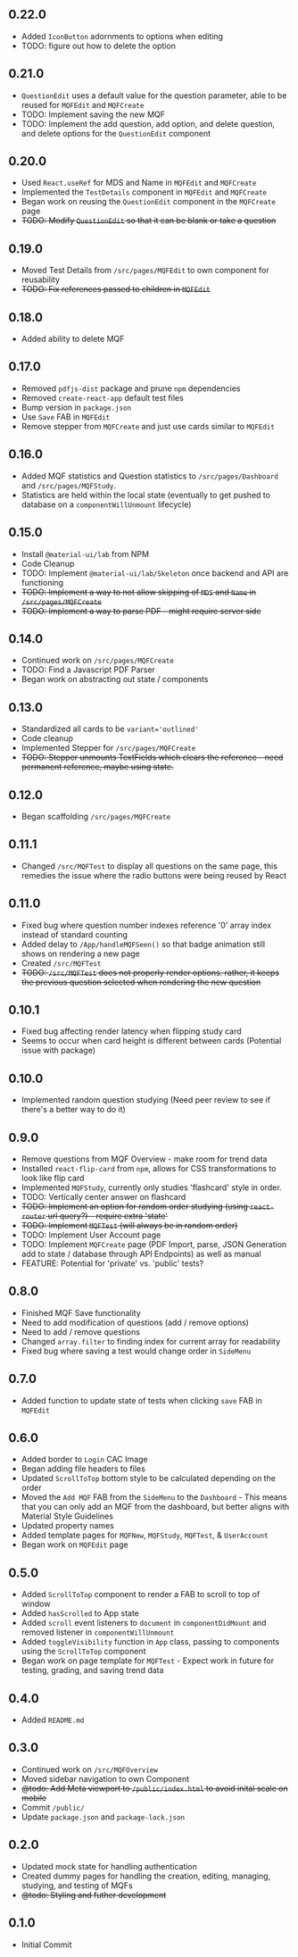 ## 0.22.0
- Added `IconButton` adornments to options when editing
- TODO: figure out how to delete the option

## 0.21.0
- `QuestionEdit` uses a default value for the question parameter, able to be reused for `MQFEdit` and `MQFCreate`
- TODO: Implement saving the new MQF
- TODO: Implement the add question, add option, and delete question, and delete options for the `QuestionEdit` component

## 0.20.0
- Used `React.useRef` for MDS and Name in `MQFEdit` and `MQFCreate`
- Implemented the `TestDetails` component in `MQFEdit` and `MQFCreate`
- Began work on reusing the `QuestionEdit` component in the `MQFCreate` page
- ~~TODO: Modify `QuestionEdit` so that it can be blank or take a question~~

## 0.19.0
- Moved Test Details from `/src/pages/MQFEdit` to own component for reusability
- ~~TODO: Fix references passed to children in `MQFEdit`~~

## 0.18.0
- Added ability to delete MQF

## 0.17.0
- Removed `pdfjs-dist` package and prune `npm` dependencies
- Removed `create-react-app` default test files
- Bump version in `package.json`
- Use `Save` FAB in `MQFEdit`
- Remove stepper from `MQFCreate` and just use cards similar to `MQFEdit`

## 0.16.0
- Added MQF statistics and Question statistics to `/src/pages/Dashboard` and `/src/pages/MQFStudy`.
- Statistics are held within the local state (eventually to get pushed to database on a `componentWillUnmount` lifecycle)

## 0.15.0
- Install `@material-ui/lab` from NPM
- Code Cleanup
- TODO: Implement `@material-ui/lab/Skeleton` once backend and API are functioning
- ~~TODO: Implement a way to not allow skipping of `MDS` and `Name` in `/src/pages/MQFCreate`~~
- ~~TODO: Implement a way to parse PDF - might require server side~~

## 0.14.0
- Continued work on `/src/pages/MQFCreate`
- TODO: Find a Javascript PDF Parser
- Began work on abstracting out state / components

## 0.13.0
- Standardized all cards to be `variant='outlined'`
- Code cleanup
- Implemented Stepper for `/src/pages/MQFCreate` 
- ~~TODO: Stepper unmounts TextFields which clears the reference - need permanent reference, maybe using state.~~

## 0.12.0
- Began scaffolding `/src/pages/MQFCreate`

## 0.11.1
- Changed `/src/MQFTest` to display all questions on the same page, this remedies the issue where the radio buttons were being reused by React

## 0.11.0
- Fixed bug where question number indexes reference '0' array index instead of standard counting
- Added delay to `/App/handleMQFSeen()` so that badge animation still shows on rendering a new page
- Created `/src/MQFTest`
- ~~TODO: `/src/MQFTest` does not properly render options. rather, it keeps the previous question selected when rendering the new question~~

## 0.10.1
- Fixed bug affecting render latency when flipping study card
- Seems to occur when card height is different between cards (Potential issue with package)

## 0.10.0
- Implemented random question studying (Need peer review to see if there's a better way to do it)

## 0.9.0
- Remove questions from MQF Overview - make room for trend data
- Installed `react-flip-card` from `npm`, allows for CSS transformations to look like flip card
- Implemented `MQFStudy`, currently only studies 'flashcard' style in order.
- TODO: Vertically center answer on flashcard
- ~~TODO: Implement an option for random order studying (using `react-router` url query?) - require extra 'state'~~
- ~~TODO: Implement `MQFTest` (will always be in random order)~~
- TODO: Implement User Account page
- TODO: Implement `MQFCreate` page (PDF Import, parse, JSON Generation add to state / database through API Endpoints) as well as manual
- FEATURE: Potential for 'private' vs. 'public' tests?

## 0.8.0
- Finished MQF Save functionality
- Need to add modification of questions (add / remove options)
- Need to add / remove questions
- Changed `array.filter` to finding index for current array for readability
- Fixed bug where saving a test would change order in `SideMenu`

## 0.7.0
- Added function to update state of tests when clicking `save` FAB in `MQFEdit`

## 0.6.0
- Added border to `Login` CAC Image
- Began adding file headers to files
- Updated `ScrollToTop` bottom style to be calculated depending on the order
- Moved the `Add MQF` FAB from the `SideMenu` to the `Dashboard` - This means that you can only add an MQF from the dashboard, but better aligns with Material Style Guidelines
- Updated property names
- Added template pages for `MQFNew`, `MQFStudy`, `MQFTest`, & `UserAccount`
- Began work on `MQFEdit` page

## 0.5.0
- Added `ScrollToTop` component to render a FAB to scroll to top of window
- Added `hasScrolled` to App state
- Added `scroll` event listeners to `document` in `componentDidMount` and removed listener in `componentWillUnmount`
- Added `toggleVisibility` function in `App` class, passing to components using the `ScrollToTop` component
- Began work on page template for `MQFTest` - Expect work in future for testing, grading, and saving trend data

## 0.4.0
- Added `README.md`

## 0.3.0
- Continued work on `/src/MQFOverview`
- Moved sidebar navigation to own Component
- ~~@todo: Add Meta viewport to `/public/index.html` to avoid inital scale on mobile~~
- Commit `/public/`
- Update `package.json` and `package-lock.json`

## 0.2.0
- Updated mock state for handling authentication
- Created dummy pages for handling the creation, editing, managing, studying, and testing of MQFs
- ~~@todo: Styling and futher development~~

## 0.1.0
- Initial Commit
